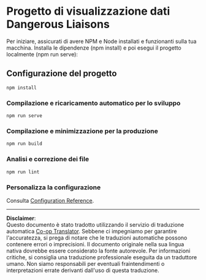 <!--
CO_OP_TRANSLATOR_METADATA:
{
  "original_hash": "5c51a54dd89075a7a362890117b7ed9e",
  "translation_date": "2025-08-28T11:14:56+00:00",
  "source_file": "3-Data-Visualization/13-meaningful-visualizations/solution/README.md",
  "language_code": "it"
}
-->
# Progetto di visualizzazione dati Dangerous Liaisons

Per iniziare, assicurati di avere NPM e Node installati e funzionanti sulla tua macchina. Installa le dipendenze (npm install) e poi esegui il progetto localmente (npm run serve):

## Configurazione del progetto
```
npm install
```

### Compilazione e ricaricamento automatico per lo sviluppo
```
npm run serve
```

### Compilazione e minimizzazione per la produzione
```
npm run build
```

### Analisi e correzione dei file
```
npm run lint
```

### Personalizza la configurazione
Consulta [Configuration Reference](https://cli.vuejs.org/config/).

---

**Disclaimer**:  
Questo documento è stato tradotto utilizzando il servizio di traduzione automatica [Co-op Translator](https://github.com/Azure/co-op-translator). Sebbene ci impegniamo per garantire l'accuratezza, si prega di notare che le traduzioni automatiche possono contenere errori o imprecisioni. Il documento originale nella sua lingua nativa dovrebbe essere considerato la fonte autorevole. Per informazioni critiche, si consiglia una traduzione professionale eseguita da un traduttore umano. Non siamo responsabili per eventuali fraintendimenti o interpretazioni errate derivanti dall'uso di questa traduzione.